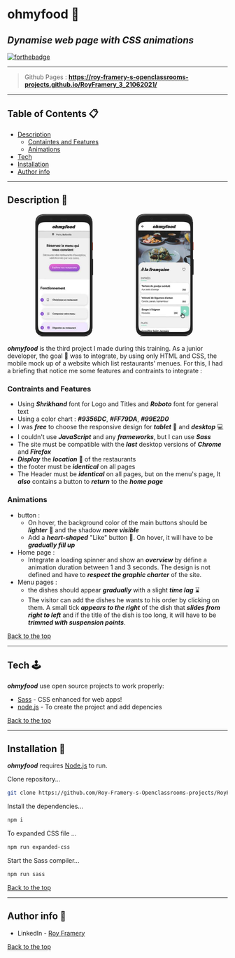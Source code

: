 # ohmyfood 🍴 
## _Dynamise web page with CSS animations_ 
[![forthebadge](https://forthebadge.com/images/badges/built-with-love.svg)](https://forthebadge.com)

---  
> Github Pages : **https://roy-framery-s-openclassrooms-projects.github.io/RoyFramery_3_21062021/**
--- 

## Table of Contents 📋

- [Description](#description)
    * [Containtes and Features](#contraints-and-features)
    * [Animations](#animations)
- [Tech](#tech)
- [Installation](#installation)
- [Author info](#author-info)
---
## Description 📓 

![Légende](https://github.com/Roy-Framery-s-Openclassrooms-projects/RoyFramery_3_21062021/blob/dev/public/images/maquettes_Ohmyfood.png)

__*ohmyfood*__ is the third project I made during this training. As a junior developer, the goal 🎯 was to integrate, by using only HTML and CSS, the mobile mock up of a website which list restaurants' menues. For this, I had a briefing that notice me some features and contraints to integrate : 

### Contraints and Features
- Using __*Shrikhand*__ font for Logo and Titles and __*Roboto*__ font for general text
- Using a color chart : *__#9356DC__*, __*#FF79DA*__, __*#99E2D0*__
- I was __*free*__ to choose the responsive design for __*tablet*__ 📱 and __*desktop*__ 💻
- I couldn't use __*JavaScript*__ and any __*frameworks*__, but I can use __*Sass*__
- The site must be compatible with the __*last*__ desktop versions of __*Chrome*__ and __*Firefox*__
- __*Display*__ the __*location*__ 📍 of the restaurants 
- the footer must be __*identical*__ on all pages 
- The Header must be __*identical*__ on all pages, but on the menu's page, It __*also*__ contains a button to __*return*__ to the __*home page*__
### Animations 
- button : 
  * On hover, the background color of the main buttons should be __*lighter*__ 🔆 and the shadow __*more visible*__
  * Add a *__heart-shaped__* "Like" button 💜. On hover, it will have to be __*gradually fill up*__
- Home page : 
  * Integrate a loading spinner and show an __*overview*__ by défine a animation duration between 1 and 3 seconds. The design is not defined and have to __*respect the graphic charter*__ of the site.
- Menu pages :
    * the dishes should appear __*gradually*__ with a slight __*time lag*__ ⌛
    * The visitor can add the dishes he wants to his order by clicking on them. A small tick __*appears to the right*__ of the dish that __*slides from right to left*__ and if the title of the dish is too long, it will have to be __*trimmed with suspension points*__.


[Back to the top](#ohmyfood)

---
## Tech 🕹️

__*ohmyfood*__ use open source projects to work properly:

- [Sass](https://sass-lang.com/) - CSS enhanced for web apps!
- [node.js](https://nodejs.org/en/) - To create the project and add depencies

[Back to the top](#ohmyfood)

---
## Installation 💽

__*ohmyfood*__ requires [Node.js](https://nodejs.org/) to run.

Clone repository...
```sh
git clone https://github.com/Roy-Framery-s-Openclassrooms-projects/RoyFramery_3_21062021.git
```

Install the dependencies...

```sh
npm i
```

To expanded CSS file ...

```sh
npm run expanded-css 
```

Start the Sass compiler... 

```sh
npm run sass 
```
[Back to the top](#ohmyfood)

---
## Author info 📮
- LinkedIn - [Roy Framery](https://www.linkedin.com/in/roy-framery/)

[Back to the top](#ohmyfood)
